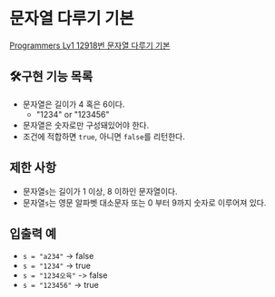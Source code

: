 # 문자열 다루기 기본

[Programmers Lv1 12918번 문자열 다루기 기본](https://school.programmers.co.kr/learn/courses/30/lessons/12918)

## :hammer_and_wrench:구현 기능 목록
- 문자열은 길이가 4 혹은 6이다.
  - "1234" or "123456"
- 문자열은 숫자로만 구성돼있어야 한다.
- 조건에 적합하면 `true`, 아니면 `false`를 리턴한다.

## 제한 사항
- 문자열`s`는 길이가 1 이상, 8 이하인 문자열이다.
- 문자열`s`는 영문 알파벳 대소문자 또는 0 부터 9까지 숫자로 이루어져 있다.

## 입출력 예
- `s = "a234"` -> false
- `s = "1234"` -> true
- `s = "1234오육"` -> false
- `s = "123456"` -> true